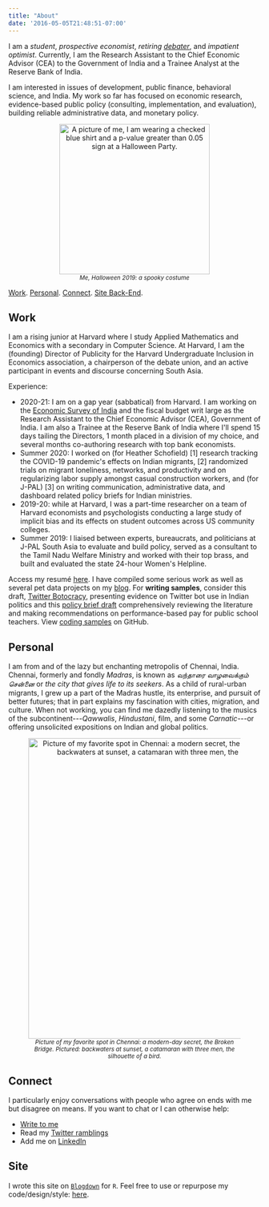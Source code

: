 ```yaml
---
title: "About"
date: '2016-05-05T21:48:51-07:00'
---
```


I am a *student*, *prospective economist*, *retiring* [*debater*](https://www.edexlive.com/news/2018/aug/02/meet-indias-youngest-debate-guns-who-matched-wits-with-the-best-in-the-world-3562.html), and *impatient optimist*. Currently, I am the Research Assistant to the Chief Economic Advisor (CEA) to the Government of India and a Trainee Analyst at the Reserve Bank of India. 

I am interested in issues of development, public finance, behavioral science, and India. My work so far has focused on economic research, evidence-based public policy (consulting, implementation, and evaluation), building reliable administrative data, and monetary policy.

<style type="text/css">
figure {
    text-align: center;
}
figure img {
    vertical-align: top;
}
figure figcaption {
    text-align: center;
    font-style: italic;
    font-size: smaller;
}
</style>

<figure>
  <img alt = 'A picture of me, I am wearing a checked blue shirt and a p-value greater than 0.05 sign at a Halloween Party.' width='300' src='/post/spooky.jpg'/>
  <figcaption>Me, Halloween 2019: a spooky costume</figcaption>
</figure>

[Work](#work). [Personal](#personal). [Connect](#connect). [Site Back-End](#site).

## Work 

I am a rising junior at Harvard where I study Applied Mathematics and Economics with a secondary in Computer Science. At Harvard, I am the (founding) Director of Publicity for the Harvard Undergraduate Inclusion in Economics association, a chairperson of the debate union, and an active participant in events and discourse concerning South Asia. 

Experience: 

- 2020-21: I am on a gap year (sabbatical) from Harvard. I am working on the [Economic Survey of India](https://www.indiabudget.gov.in/economicsurvey/) and the fiscal budget writ large as the Research Assistant to the Chief Economic Advisor (CEA), Government of India. I am also a Trainee at the Reserve Bank of India where I'll spend 15 days tailing the Directors, 1 month placed in a division of my choice, and several months co-authoring research with top bank economists.
- Summer 2020: I worked on (for Heather Schofield) [1] research tracking the COVID-19 pandemic's effects on Indian migrants, [2] randomized trials on migrant loneliness, networks, and productivity and on regularizing labor supply amongst casual construction workers, and (for J-PAL) [3] on writing communication, administrative data, and dashboard related policy briefs for Indian ministries.
- 2019-20: while at Harvard, I was a part-time researcher on a team of Harvard economists and psychologists conducting a large study of implicit bias and its effects on student outcomes across US community colleges.
- Summer 2019: I liaised between experts, bureaucrats, and politicians at J-PAL South Asia to evaluate and build policy, served as a consultant to the Tamil Nadu Welfare Ministry and worked with their top brass, and built and evaluated the state 24-hour Women's Helpline. 

Access my resumé [here](https://www.dropbox.com/s/j9y4md59lo4m5rv/BharathaChakravarthy_Hemanth_resume_jun20.pdf?dl=0). I have compiled some serious work as well as several pet data projects on my [blog](https://www.b-hemanth.com/). For **writing samples**, consider this draft, [Twitter Botocracy](https://www.b-hemanth.com/2020/05/17/twitter-botocracy-evidence-from-the-use-of-twitter-bots-by-modi-s-bjp-in-india/), presenting evidence on Twitter bot use in Indian politics and this [policy brief draft](https://www.b-hemanth.com/2020/06/04/lessons-on-teacher-pay-policy-brief-on-performance-based-pay-for-teachers/) comprehensively reviewing the literature and making recommendations on performance-based pay for public school teachers. View [coding samples](https://github.com/b-hemanth) on GitHub.

## Personal

I am from and of the lazy but enchanting metropolis of Chennai, India. Chennai, formerly and fondly *Madras*, is known as *வந்தாரை வாழவைக்கும் சென்னை* or *the city that gives life to its seekers*. As a child of rural-urban migrants, I grew up a part of the Madras hustle, its enterprise, and pursuit of better futures; that in part explains my fascination with cities, migration, and culture. When not working, you can find me dazedly listening to the musics of the subcontinent---*Qawwalis*, *Hindustani*, film, and some *Carnatic*---or offering unsolicited expositions on Indian and global politics.

<figure>
<img alt = 'Picture of my favorite spot in Chennai: a modern secret, the Broken Bridge. Pictured: backwaters at sunset, a catamaran with three men, the silhoutte of a bird.' width='600' src='/./about_files/56764725_2145881622145000_3600959293169336320_o.jpg'/>
<figcaption>Picture of my favorite spot in Chennai: a modern-day secret, the Broken Bridge. Pictured: backwaters at sunset, a catamaran with three men, the silhouette of a bird.</figcaption>
</figure>

## Connect

I particularly enjoy conversations with people who agree on ends with me but disagree on means. If you want to chat or I can otherwise help:

- [Write to me](mailto:hemanthbharathachakravarthy@college.harvard.edu) 
- Read my [Twitter ramblings](https://twitter.com/hemanth2510)
- Add me on [LinkedIn](https://www.linkedin.com/in/b-hemanth/)

## Site

I wrote this site on [`Blogdown`](https://bookdown.org/yihui/blogdown/) for `R`. Feel free to use or repurpose my code/design/style: [here](https://github.com/b-hemanth/my_page).
